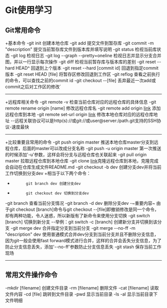 # Git使用学习
## Git常用命令
+基本命令
-git init 创建本地仓库
-git add 提交文件到暂存库
-git commit -m "description" 提交当前暂存库文件到版本库并填写说明
-git status 检视当前库状态
-git log 检视日志
-git log --graph --pretty=oneline 检视日志并显示分支合并图，并以一行显示每次操作
-git diff 检视当前暂存库与版本库的差别
-git reset --hard HEAD^ 回退到上个版本
-git reset --hard [commit id] 回退到指定commit版本
-git reset HEAD [file] 将暂存区修改回退到工作区
-git reflog 查看之前执行的命令，可以查找之前的commit id
-git checkout --[file] 丢弃最近一次add或commit之后对工作区的修改`
***
+远程库相关命令
-git remote -v 检查当前仓库对应的远程仓库的具体信息
-git remote rename origin [name] 修改远程仓库名
-git remote add origin [link](git@github.com:ForDre/learngit.git) 添加远程仓库到本地
-git remote set-url origin [link](git@github.com:ForDre/learngit.git) 修改本地仓库对应的远程仓库地址
--远程关联协议可以是http(s)://或git://或user@server:/path.git支持的SSH协议-速度最快
***
+比较重要且常用的命令
-git push origin master 推送本地仓库master分支到远程仓库，后面的master可以改成分支名称
-git push -u origin master 第一次推送的时候添加'-u'参数，这样会将分支与远程仓库也关联起来
-git pull origin master 拉取远程仓库到本地仓库
-git clone [link](git@github.com:ForDre/learngit.git)克隆远程仓库到本地，克隆完成会自动在仓库生成文件README.md
-git checkout -b dev 创建分支dev并将当前工作切换到分支dev
+相当于以下两个命令：
-           git branch dev 创建分支dev
-           git checkout dev 切换到分支dev
-git branch 查看当前分支情况
-git branch -d dev 删除分支dev
-~重要内容~
    由于git checkout [branch]命令与git checkout --[file]即撤销修改是同一个命令，却有两种功能，令人迷惑，所以新版有了新命令来使用分支切换
-git switch [branch] 切换到新分支
--举例：git switch -c [branch] 创建新分支并切换到该分支
-git merge dev 合并指定分支到当前分支
-git merge --no-ff -m "description" dev 使用普通模式合并dev分支到当前分支并且不删除分支信息，因为git一般会使用fast forward模式进行合并，这样的合并会丢失分支信息，为了防止分支信息丢失，添加'--no-ff'参数防止分支信息丢失
-git stash 保存当前工作现场
***
## 常用文件操作命令
-mkdir [filename] 创建文件目录
-rm [filename] 删除文件
-cat [filename] 读取文件内容
-cd [file] 跳转到文件目录
-pwd 显示当前目录
-ls -al 显示当前目录下文件明细
